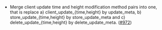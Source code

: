 - Merge client update time and height modification method pairs into
  one, that is replace
  a) client_update_{time,height} by update_meta,
  b) store_update_{time,height} by store_update_meta and
  c) delete_update_{time,height} by delete_update_meta.
  ([\#972](https://github.com/cosmos/ibc-rs/pull/972))

